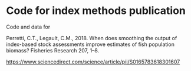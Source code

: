 # Code for index methods publication

Code and data for

Perretti, C.T., Legault, C.M., 2018. When does smoothing the output of index-based stock assessments improve estimates of fish population biomass? Fisheries Research 207, 1–8. 


https://www.sciencedirect.com/science/article/pii/S0165783618301607
